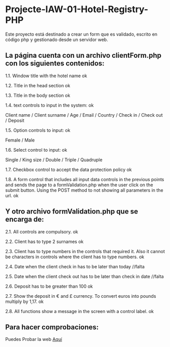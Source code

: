 # Projecte-IAW-01-Hotel-Registry-PHP

Este proyecto está destinado a crear un form que es validado, escrito en código php y gestionado desde un servidor web.

## La página cuenta con un archivo clientForm.php con los siguientes contenidos:

1.1. Window title with the hotel name ok

1.2. Title in the head section ok

1.3. Title in the body section ok

1.4. text controls to input in the system: ok

Client name / Client surname / Age / Email / Country / Check in / Check out / Deposit 

1.5. Option controls to input: ok

Female / Male

1.6. Select control to input: ok

Single / King size / Double / Triple / Quadruple

1.7. Checkbox control to accept the data protection policy ok

1.8. A form control that includes all input data controls in the previous points and sends the page to a formValidation.php when the user click on the submit button. Using the POST method to not showing all parameters in the url. ok

## Y otro archivo formValidation.php que se encarga de:

2.1. All controls are compulsory. ok

2.2. Client has to type 2 surnames  ok

2.3. Client has to type numbers in the controls that required it. Also it cannot be characters in controls where the client has to type numbers. ok

2.4. Date when the client check in has to be later than today //falta

2.5. Date when the client check out has to be later than check in date //falta

2.6. Deposit has to be greater than 100 ok

2.7. Show the deposit in € and £ currency. To convert euros into pounds multiply by 1,17. ok

2.8. All functions show a message in the screen with a control label. ok

## Para hacer comprobaciones:

Puedes Probar la web [Aquí](https://fandoshotel.000webhostapp.com/clientForm.php)
